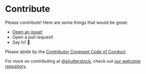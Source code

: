 # Contribute

Please contribute! Here are some things that would be great:
- [Open an issue!](https://github.com/shutterstock/WebService-Shutterstock/issues/new)
- Open a pull request!
- Say hi! :wave:

Please abide by the [Contributor Covenant Code of Conduct](CODE_OF_CONDUCT.md).

For more on contributing at [@shutterstock](https://github.com/shutterstock), check out [our welcome repository](https://github.com/shutterstock/welcome).
